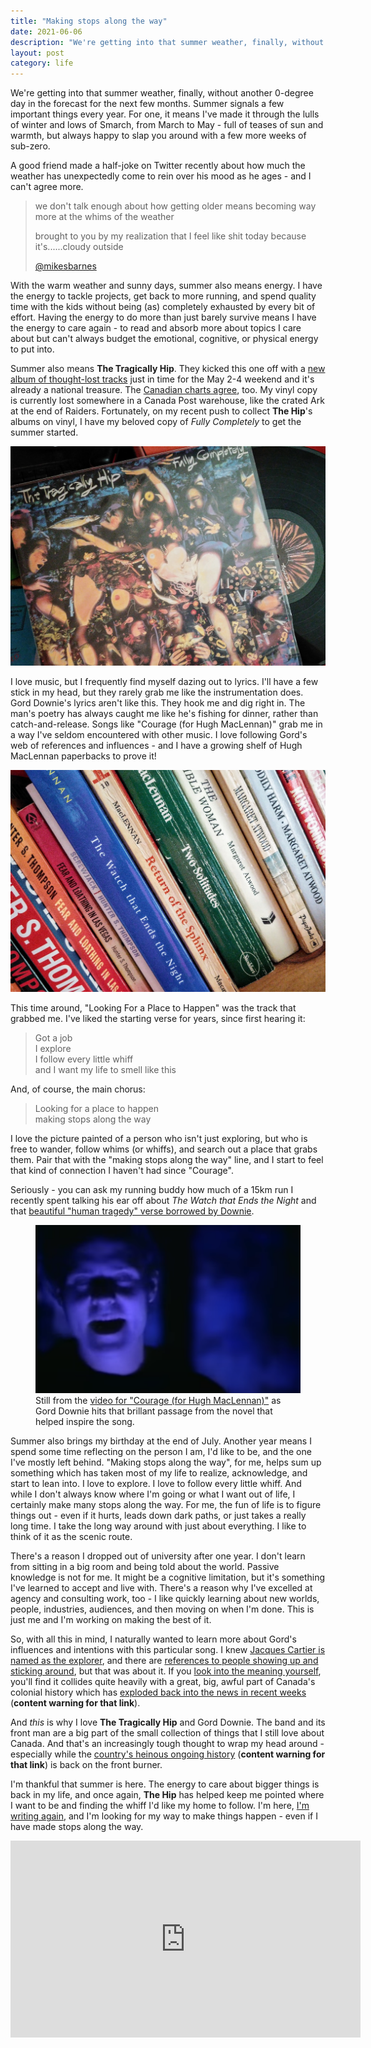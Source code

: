 ```yaml
---
title: "Making stops along the way"
date: 2021-06-06
description: "We're getting into that summer weather, finally, without another 0-degree day in the forecast for the next few months. Summer signals a few important things every year."
layout: post
category: life
---
```


We're getting into that summer weather, finally, without another 0-degree day in the forecast for the next few months. Summer signals a few important things every year. For one, it means I've made it through the lulls of winter and lows of Smarch, from March to May - full of teases of sun and warmth, but always happy to slap you around with a few more weeks of sub-zero.

A good friend made a half-joke on Twitter recently about how much the weather has unexpectedly come to rein over his mood as he ages - and I can't agree more.

<blockquote class="twitter-tweet">
<p>we don't talk enough about how getting older means becoming way more at the whims of the weather</p>
<p>brought to you by my realization that I feel like shit today because it&#39;s......cloudy outside</p><a href="https://twitter.com/mikesbarnes/status/1395480146916876310?ref_src=twsrc%5Etfw" target="_blank">@mikesbarnes</a>
</blockquote>

With the warm weather and sunny days, summer also means energy. I have the energy to tackle projects, get back to more running, and spend quality time with the kids without being (as) completely exhausted by every bit of effort. Having the energy to do more than just barely survive means I have the energy to care again - to read and absorb more about topics I care about but can't always budget the emotional, cognitive, or physical energy to put into.

Summer also means **The Tragically Hip**. They kicked this one off with a [new album of thought-lost tracks](https://thehip.com/pages/saskadelphia) just in time for the May 2-4 weekend and it's already a national treasure. The [Canadian charts agree](https://musiccanada.com/charts/2021-05-31/#albums:~:text=The%20Tragically%20HipSaskadelphia), too. My vinyl copy is currently lost somewhere in a Canada Post warehouse, like the crated Ark at the end of Raiders. Fortunately, on my recent push to collect **The Hip**'s albums on vinyl, I have my beloved copy of _Fully Completely_ to get the summer started.

![Album art and vinyl copy of The Tragically Hip's 1993 Fully Completely](/assets/fully-completely.jpg)

I love music, but I frequently find myself dazing out to lyrics. I'll have a few stick in my head, but they rarely grab me like the instrumentation does. Gord Downie's lyrics aren't like this. They hook me and dig right in. The man's poetry has always caught me like he's fishing for dinner, rather than catch-and-release. Songs like "Courage (for Hugh MacLennan)" grab me in a way I've seldom encountered with other music. I love following Gord's web of references and influences - and I have a growing shelf of Hugh MacLennan paperbacks to prove it!

![Shelf of paperback spines, featuring Hunter S. Thompson, Margaret Atwood, Kurt Vonnegut Jr., and three books from Hugh MacLennan](/assets/maclennan-books.jpg) 

This time around, "Looking For a Place to Happen" was the track that grabbed me. I've liked the starting verse for years, since first hearing it:

> Got a job <br />
> I explore <br />
> I follow every little whiff <br />
> and I want my life to smell like this <br />

And, of course, the main chorus:

> Looking for a place to happen <br />
> making stops along the way

I love the picture painted of a person who isn't just exploring, but who is free to wander, follow whims (or whiffs), and search out a place that grabs them. Pair that with the "making stops along the way" line, and I start to feel that kind of connection I haven't had since "Courage".

Seriously - you can ask my running buddy how much of a 15km run I recently spent talking his ear off about _The Watch that Ends the Night_ and that [beautiful "human tragedy" verse borrowed by Downie](http://www.hipmuseum.com/hugh.html#:~:text=Paraphrased%20directly%20from%20the%20below%20passage%20in%20%22The%20Watch%20That%20Ends%20The%20Night,%22%20this%20verse%20is%20a%20modern%20%22Carpe%20Diem%22%20for%20MacLennan%20and%20embodies%20the%20message%20in%20%22Courage:%22).

<figure>
  <img src="/assets/courage-still.png" alt="Gord Downie, bathed in shadows blue light, singing there's no simple explanation">
  <figcaption>Still from the <a href="https://youtu.be/FhpezwGtDEg?t=114" target="_blank">video for "Courage (for Hugh MacLennan)"</a> as Gord Downie hits that brillant passage from the novel that helped inspire the song.</figcaption>
</figure>

Summer also brings my birthday at the end of July. Another year means I spend some time reflecting on the person I am, I'd like to be, and the one I've mostly left behind. "Making stops along the way", for me, helps sum up something which has taken most of my life to realize, acknowledge, and start to lean into. I love to explore. I love to follow every little whiff. And while I don't always know where I'm going or what I want out of life, I certainly make many stops along the way. For me, the fun of life is to figure things out - even if it hurts, leads down dark paths, or just takes a really long time. I take the long way around with just about everything. I like to think of it as the scenic route.

There's a reason I dropped out of university after one year. I don't learn from sitting in a big room and being told about the world. Passive knowledge is not for me. It might be a cognitive limitation, but it's something I've learned to accept and live with. There's a reason why I've excelled at agency and consulting work, too - I like quickly learning about new worlds, people, industries, audiences, and then moving on when I'm done. This is just me and I'm working on making the best of it.

So, with all this in mind, I naturally wanted to learn more about Gord's influences and intentions with this particular song. I knew [Jacques Cartier is named as the explorer](https://www.youtube.com/watch?v=nfKr-D5VDBU), and there are [references to people showing up and sticking around](https://www.lyrics.com/lyric/26822957/Looking+For+a+Place+to+Happen), but that was about it. If you [look into the meaning yourself](http://www.hipmuseum.com/looking.html), you'll find it collides quite heavily with a great, big, awful part of Canada's colonial history which has [exploded back into the news in recent weeks](https://www.cbc.ca/news/canada/british-columbia/tk-eml%C3%BAps-te-secw%C3%A9pemc-215-children-former-kamloops-indian-residential-school-1.6043778) (**content warning for that link**).

And _this_ is why I love **The Tragically Hip** and Gord Downie. The band and its front man are a big part of the small collection of things that I still love about Canada. And that's an increasingly tough thought to wrap my head around - especially while the [country's heinous ongoing history](https://www.thecanadianencyclopedia.ca/en/article/genocide-and-indigenous-peoples-in-canada) (**content warning for that link**) is back on the front burner.

I'm thankful that summer is here. The energy to care about bigger things is back in my life, and once again, **The Hip** has helped keep me pointed where I want to be and finding the whiff I'd like my home to follow. I'm here, [I'm writing again](https://heynova.io/blog/whats-the-deal-with-colour-contrast/), and I'm looking for my way to make things happen - even if I have made stops along the way.

<iframe width="560" height="315" src="https://www.youtube-nocookie.com/embed/qMpflB1kgNo" title="YouTube video player" frameborder="0" allow="accelerometer; autoplay; clipboard-write; encrypted-media; gyroscope; picture-in-picture" allowfullscreen></iframe>
